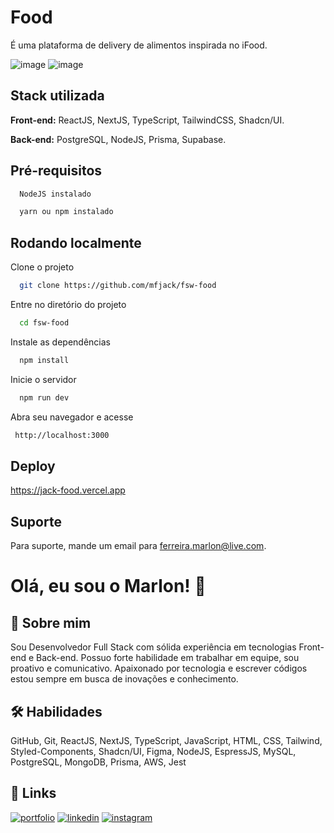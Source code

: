# Food

É uma plataforma de delivery de alimentos inspirada no iFood.

![image](https://github.com/mfjack/fsw-food/assets/105893969/c9b6154f-e5e2-4796-944f-27f32ea8b4dd)
![image](https://github.com/mfjack/fsw-food/assets/105893969/32ffc77c-0b50-4b82-99f6-9d5d5c1c2e0f)

## Stack utilizada

**Front-end:** ReactJS, NextJS, TypeScript, TailwindCSS, Shadcn/UI.

**Back-end:** PostgreSQL, NodeJS, Prisma, Supabase.

## Pré-requisitos

```bash
  NodeJS instalado
```

```bash
  yarn ou npm instalado
```
## Rodando localmente

Clone o projeto

```bash
  git clone https://github.com/mfjack/fsw-food
```

Entre no diretório do projeto

```bash
  cd fsw-food
```

Instale as dependências

```bash
  npm install
```

Inicie o servidor

```bash
  npm run dev
```

Abra seu navegador e acesse

```bash
 http://localhost:3000
```

## Deploy

https://jack-food.vercel.app

## Suporte

Para suporte, mande um email para ferreira.marlon@live.com.

# Olá, eu sou o Marlon! 👋

## 🚀 Sobre mim
Sou Desenvolvedor Full Stack com sólida experiência em tecnologias Front-end e Back-end. Possuo forte habilidade em trabalhar em equipe, sou proativo e comunicativo. Apaixonado por tecnologia e escrever códigos estou sempre em busca de inovações e conhecimento.

## 🛠 Habilidades
GitHub,
Git,
ReactJS,
NextJS,
TypeScript,
JavaScript,
HTML,
CSS,
Tailwind,
Styled-Components,
Shadcn/UI,
Figma,
NodeJS,
EspressJS,
MySQL,
PostgreSQL,
MongoDB,
Prisma,
AWS,
Jest

## 🔗 Links
[![portfolio](https://img.shields.io/badge/my_portfolio-000?style=for-the-badge&logo=ko-fi&logoColor=white)](https://marlonferreira.vercel.app/)
[![linkedin](https://img.shields.io/badge/linkedin-0A66C2?style=for-the-badge&logo=linkedin&logoColor=white)](https://www.linkedin.com/in/jackvr/)
[![instagram](https://img.shields.io/badge/instagram-1DA1F2?style=for-the-badge&logo=instagram&logoColor=white)](https://www.instagram.com/vrjack_/)

